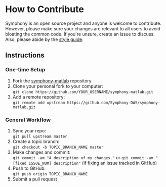 # How to Contribute

Symphony is an open source project and anyone is welcome to contribute. However, please make sure your changes are relevant to all users to avoid bloating the common code. If you're unsure, create an issue to discuss. Also, please abide by the [style guide](Style-Guide.md).

## Instructions

### One-time Setup
1. Fork the [symphony-matlab](https://github.com/Symphony-DAS/symphony-matlab) repository
1. Clone your personal fork to your computer:  
`git clone https://github.com/YOUR_USERNAME/symphony-matlab.git`
1. Add a remote repository:  
`git remote add upstream https://github.com/Symphony-DAS/symphony-matlab.git`

### General Workflow
1. Sync your repo:  
`git pull upstream master`
1. Create a topic branch:  
`git checkout -b TOPIC_BRANCH_NAME master`
1. Make changes and commit:  
`git commit -am "A description of my changes."` or `git commit -am "[fixed ISSUE_NUM] description"` (if fixing an issue tracked in GitHub)
1. Push to GitHub:  
`git push origin TOPIC_BRANCH_NAME`
1. Submit a pull request
